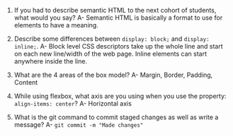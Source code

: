 1. If you had to describe semantic HTML to the next cohort of students, what would you say?
A- Semantic HTML is basically a format to use for elements to have a meaning.

2. Describe some differences between ```display: block;``` and ```display: inline;```.
A- Block level CSS descriptors take up the whole line and start on each new line/width of the web page. Inline elements can start anywhere inside the line.

3. What are the 4 areas of the box model?
A- Margin, Border, Padding, Content

4. While using flexbox, what axis are you using when you use the property: ```align-items: center```?
A- Horizontal axis

5. What is the git command to commit staged changes as well as write a message?
A- `git commit -m "Made changes"`
